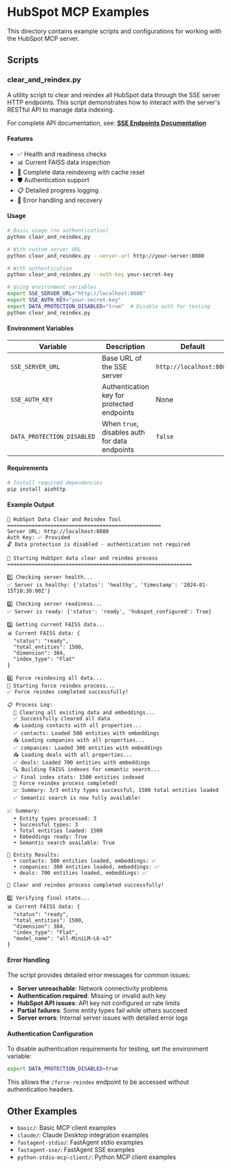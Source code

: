 # HubSpot MCP Examples

This directory contains example scripts and configurations for working with the HubSpot MCP server.

## Scripts

### clear_and_reindex.py

A utility script to clear and reindex all HubSpot data through the SSE server HTTP endpoints. This script demonstrates how to interact with the server's RESTful API to manage data indexing.

For complete API documentation, see: **[SSE Endpoints Documentation](../docs/sse-endpoints.md)**

#### Features

- ✅ Health and readiness checks
- 📊 Current FAISS data inspection
- 🔄 Complete data reindexing with cache reset
- 🛡️ Authentication support
- 📋 Detailed progress logging
- 🎯 Error handling and recovery

#### Usage

```bash
# Basic usage (no authentication)
python clear_and_reindex.py

# With custom server URL
python clear_and_reindex.py --server-url http://your-server:8080

# With authentication
python clear_and_reindex.py --auth-key your-secret-key

# Using environment variables
export SSE_SERVER_URL="http://localhost:8080"
export SSE_AUTH_KEY="your-secret-key"
export DATA_PROTECTION_DISABLED="true"  # Disable auth for testing
python clear_and_reindex.py
```

#### Environment Variables

| Variable | Description | Default |
|----------|-------------|---------|
| `SSE_SERVER_URL` | Base URL of the SSE server | `http://localhost:8080` |
| `SSE_AUTH_KEY` | Authentication key for protected endpoints | None |
| `DATA_PROTECTION_DISABLED` | When `true`, disables auth for data endpoints | `false` |

#### Requirements

```bash
# Install required dependencies
pip install aiohttp
```

#### Example Output

```text
🔧 HubSpot Data Clear and Reindex Tool
==================================================
Server URL: http://localhost:8080
Auth Key: ✅ Provided
🔓 Data protection is disabled - authentication not required

🚀 Starting HubSpot data clear and reindex process
============================================================

1️⃣ Checking server health...
✅ Server is healthy: {'status': 'healthy', 'timestamp': '2024-01-15T10:30:00Z'}

2️⃣ Checking server readiness...
✅ Server is ready: {'status': 'ready', 'hubspot_configured': True}

3️⃣ Getting current FAISS data...
📊 Current FAISS data: {
  "status": "ready",
  "total_entities": 1500,
  "dimension": 384,
  "index_type": "Flat"
}

4️⃣ Force reindexing all data...
🔄 Starting force reindex process...
✅ Force reindex completed successfully!

📋 Process Log:
  🧹 Clearing all existing data and embeddings...
  ✅ Successfully cleared all data
  📥 Loading contacts with all properties...
  ✅ contacts: Loaded 500 entities with embeddings
  📥 Loading companies with all properties...
  ✅ companies: Loaded 300 entities with embeddings
  📥 Loading deals with all properties...
  ✅ deals: Loaded 700 entities with embeddings
  🔍 Building FAISS indexes for semantic search...
  ✅ Final index stats: 1500 entities indexed
  🎉 Force reindex process completed!
  📈 Summary: 3/3 entity types successful, 1500 total entities loaded
  ✅ Semantic search is now fully available!

📈 Summary:
  • Entity types processed: 3
  • Successful types: 3
  • Total entities loaded: 1500
  • Embeddings ready: True
  • Semantic search available: True

🏢 Entity Results:
  • contacts: 500 entities loaded, embeddings: ✅
  • companies: 300 entities loaded, embeddings: ✅
  • deals: 700 entities loaded, embeddings: ✅

🎉 Clear and reindex process completed successfully!

5️⃣ Verifying final state...
📊 Current FAISS data: {
  "status": "ready",
  "total_entities": 1500,
  "dimension": 384,
  "index_type": "Flat",
  "model_name": "all-MiniLM-L6-v2"
}
```

#### Error Handling

The script provides detailed error messages for common issues:

- **Server unreachable**: Network connectivity problems
- **Authentication required**: Missing or invalid auth key
- **HubSpot API issues**: API key not configured or rate limits
- **Partial failures**: Some entity types fail while others succeed
- **Server errors**: Internal server issues with detailed error logs

#### Authentication Configuration

To disable authentication requirements for testing, set the environment variable:

```bash
export DATA_PROTECTION_DISABLED=true
```

This allows the `/force-reindex` endpoint to be accessed without authentication headers.

## Other Examples

- `basic/`: Basic MCP client examples
- `claude/`: Claude Desktop integration examples
- `fastagent-stdio/`: FastAgent stdio examples
- `fastagent-sse/`: FastAgent SSE examples
- `python-stdio-mcp-client/`: Python MCP client examples
